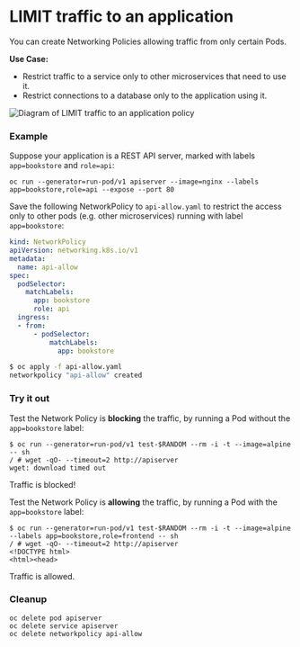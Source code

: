 # LIMIT traffic to an application

You can create Networking Policies allowing traffic from only
certain Pods.

**Use Case:**
- Restrict traffic to a service only to other microservices that need
  to use it.
- Restrict connections to a database only to the application using it.

![Diagram of LIMIT traffic to an application policy](img/2.gif)

### Example

Suppose your application is a REST API server, marked with labels `app=bookstore` and `role=api`:

    oc run --generator=run-pod/v1 apiserver --image=nginx --labels app=bookstore,role=api --expose --port 80

Save the following NetworkPolicy to `api-allow.yaml` to restrict the access
only to other pods (e.g. other microservices) running with label `app=bookstore`:

```yaml
kind: NetworkPolicy
apiVersion: networking.k8s.io/v1
metadata:
  name: api-allow
spec:
  podSelector:
    matchLabels:
      app: bookstore
      role: api
  ingress:
  - from:
      - podSelector:
          matchLabels:
            app: bookstore
```

```sh
$ oc apply -f api-allow.yaml
networkpolicy "api-allow" created
```

### Try it out

Test the Network Policy is **blocking** the traffic, by running a Pod without the `app=bookstore` label:

    $ oc run --generator=run-pod/v1 test-$RANDOM --rm -i -t --image=alpine -- sh
    / # wget -qO- --timeout=2 http://apiserver
    wget: download timed out

Traffic is blocked!

Test the Network Policy is **allowing** the traffic, by running a Pod with the `app=bookstore` label:

    $ oc run --generator=run-pod/v1 test-$RANDOM --rm -i -t --image=alpine --labels app=bookstore,role=frontend -- sh
    / # wget -qO- --timeout=2 http://apiserver
    <!DOCTYPE html>
    <html><head>

Traffic is allowed.

### Cleanup

```
oc delete pod apiserver
oc delete service apiserver
oc delete networkpolicy api-allow
```
